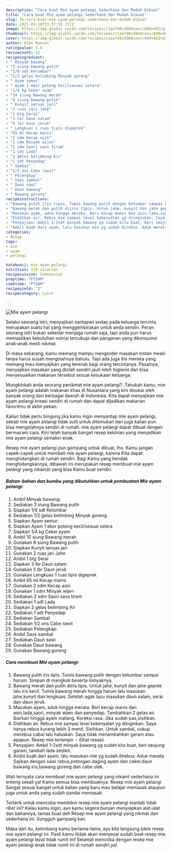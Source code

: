 ```yaml
---
description: "Cara buat Mie ayam pelangi Sederhana dan Mudah Dibuat"
title: "Cara buat Mie ayam pelangi Sederhana dan Mudah Dibuat"
slug: 16-cara-buat-mie-ayam-pelangi-sederhana-dan-mudah-dibuat
date: 2021-03-18T23:57:55.217Z
image: https://img-global.cpcdn.com/recipes/c1aa740cd9b8ceac/680x482cq70/mie-ayam-pelangi-foto-resep-utama.jpg
thumbnail: https://img-global.cpcdn.com/recipes/c1aa740cd9b8ceac/680x482cq70/mie-ayam-pelangi-foto-resep-utama.jpg
cover: https://img-global.cpcdn.com/recipes/c1aa740cd9b8ceac/680x482cq70/mie-ayam-pelangi-foto-resep-utama.jpg
author: Alan Reeves
ratingvalue: 3.4
reviewcount: 12
recipeingredient:
- " Minyak bawang"
- "3 siung Bawang putih"
- "1/8 sdt Ketumbar"
- "1/2 gelas belimbing Minyak goreng"
- " Ayam semur"
- " Ayam 1 ekor potong kecilsesuai selera"
- "1/4 kg Ceker ayam"
- "10 siung Bawang merah"
- "8 siung Bawang putih"
- " Kunyit seruas jari"
- "2 ruas jari Jahe"
- "1 btg Serai"
- "3 lbr Daun salam"
- "5 lbr Daun jeruk"
- " Lengkuas 1 ruas tipis digeprek"
- "65 ml Kecap manis"
- "2 sdm Kecap asin"
- "1 sdm Minyak wijen"
- "2 sdm Saori saos tiram"
- "1 sdt Lada"
- "2 gelas belimbing Air"
- "1 sdt Penyedap"
- " Sambal"
- "1/2 ons Cabe rawit"
- " Pelengkap"
- " Saos sambal"
- " Daun sawi"
- " Daun bawang"
- " Bawang goreng"
recipeinstructions:
- "Bawang putih iris tipis. Tumis bawang putih dengan ketumbar sampai harum. Simpan di mangkok beserta minyaknya."
- "Bawang merah dan putih diiris tipis. Untuk jahe, kunyit dan jahe geprek lalu iris kecil. Tumis bawang merah hingga harum lalu masukan jahe,kunyit dan lengkuas. Setelah agak layu masukan daun salam, serai dan daun jeruk."
- "Masukan ayam, aduk hingga merata. Beri kecap manis dan asin,lada,saori, minyak wijen dan penyedap. Tambahkan 2 gelas air. Biarkan hingga ayam matang. Koreksi rasa. Jika sudah pas,sisihkan."
- "Didihkan air. Rebus mie sampai level kekenyalan yg diinginkan. Saya hanya rebus kurang lebih 3 menit. Sisihkan. Untuk sambal, cukup merebus cabai lalu haluskan. Saya tidak menambahkan garam atau apapun. Resep mie terlampir.           (lihat resep)"
- "Penyajian: Ambil 1-2sdt minyak bawang yg sudah kita buat, beri seujung garam, tambah lada sedikit."
- "Ambil kuah dari ayam, lalu masukan mie yg sudah direbus. Aduk merata. Sajikan dengan sawi rebus,potongan daging ayam dan ceker,daun bawang iris,bawang goreng dan cabe ulek."
categories:
- Resep
tags:
- mie
- ayam
- pelangi

katakunci: mie ayam pelangi 
nutrition: 129 calories
recipecuisine: Indonesian
preptime: "PT24M"
cooktime: "PT48M"
recipeyield: "2"
recipecategory: Lunch

---
```



![Mie ayam pelangi](https://img-global.cpcdn.com/recipes/c1aa740cd9b8ceac/680x482cq70/mie-ayam-pelangi-foto-resep-utama.jpg)

Selaku seorang istri, menyajikan santapan sedap pada keluarga tercinta merupakan suatu hal yang menggembirakan untuk anda sendiri. Peran seorang istri bukan sekedar menjaga rumah saja, tapi anda pun harus memastikan kebutuhan nutrisi tercukupi dan panganan yang dikonsumsi anak-anak mesti nikmat.

Di masa  sekarang, kamu memang mampu mengorder masakan instan meski tanpa harus susah mengolahnya dahulu. Tapi ada juga lho mereka yang memang mau menyajikan yang terenak bagi orang tercintanya. Pasalnya, menyajikan masakan yang diolah sendiri jauh lebih higienis dan bisa menyesuaikan makanan tersebut sesuai kesukaan keluarga. 



Mungkinkah anda seorang penikmat mie ayam pelangi?. Tahukah kamu, mie ayam pelangi adalah makanan khas di Nusantara yang kini disukai oleh banyak orang dari berbagai daerah di Indonesia. Kita dapat menyajikan mie ayam pelangi kreasi sendiri di rumah dan dapat dijadikan makanan favoritmu di akhir pekan.

Kalian tidak perlu bingung jika kamu ingin menyantap mie ayam pelangi, sebab mie ayam pelangi tidak sulit untuk ditemukan dan juga kalian pun bisa mengolahnya sendiri di rumah. mie ayam pelangi dapat dibuat dengan bermacam cara. Kini telah banyak banget resep kekinian yang menjadikan mie ayam pelangi semakin enak.

Resep mie ayam pelangi pun gampang untuk dibuat, lho. Kamu jangan capek-capek untuk membeli mie ayam pelangi, karena Kita dapat menghidangkan di rumah sendiri. Bagi Kamu yang hendak menghidangkannya, dibawah ini merupakan resep membuat mie ayam pelangi yang nikamat yang bisa Kamu buat sendiri.

<!--inarticleads1-->

##### Bahan-bahan dan bumbu yang dibutuhkan untuk pembuatan Mie ayam pelangi:

1. Ambil  Minyak bawang:
1. Sediakan 3 siung Bawang putih
1. Siapkan 1/8 sdt Ketumbar
1. Sediakan 1/2 gelas belimbing Minyak goreng
1. Siapkan  Ayam semur:
1. Siapkan  Ayam 1 ekor potong kecil/sesuai selera
1. Siapkan 1/4 kg Ceker ayam
1. Ambil 10 siung Bawang merah
1. Gunakan 8 siung Bawang putih
1. Siapkan  Kunyit seruas jari
1. Gunakan 2 ruas jari Jahe
1. Ambil 1 btg Serai
1. Siapkan 3 lbr Daun salam
1. Gunakan 5 lbr Daun jeruk
1. Gunakan  Lengkuas 1 ruas tipis digeprek
1. Ambil 65 ml Kecap manis
1. Gunakan 2 sdm Kecap asin
1. Gunakan 1 sdm Minyak wijen
1. Sediakan 2 sdm Saori saos tiram
1. Sediakan 1 sdt Lada
1. Siapkan 2 gelas belimbing Air
1. Sediakan 1 sdt Penyedap
1. Sediakan  Sambal:
1. Sediakan 1/2 ons Cabe rawit
1. Sediakan  Pelengkap:
1. Ambil  Saos sambal
1. Sediakan  Daun sawi
1. Gunakan  Daun bawang
1. Gunakan  Bawang goreng




<!--inarticleads2-->

##### Cara membuat Mie ayam pelangi:

1. Bawang putih iris tipis. Tumis bawang putih dengan ketumbar sampai harum. Simpan di mangkok beserta minyaknya.
1. Bawang merah dan putih diiris tipis. Untuk jahe, kunyit dan jahe geprek lalu iris kecil. Tumis bawang merah hingga harum lalu masukan jahe,kunyit dan lengkuas. Setelah agak layu masukan daun salam, serai dan daun jeruk.
1. Masukan ayam, aduk hingga merata. Beri kecap manis dan asin,lada,saori, minyak wijen dan penyedap. Tambahkan 2 gelas air. Biarkan hingga ayam matang. Koreksi rasa. Jika sudah pas,sisihkan.
1. Didihkan air. Rebus mie sampai level kekenyalan yg diinginkan. Saya hanya rebus kurang lebih 3 menit. Sisihkan. Untuk sambal, cukup merebus cabai lalu haluskan. Saya tidak menambahkan garam atau apapun. Resep mie terlampir. -           (lihat resep)
1. Penyajian: Ambil 1-2sdt minyak bawang yg sudah kita buat, beri seujung garam, tambah lada sedikit.
1. Ambil kuah dari ayam, lalu masukan mie yg sudah direbus. Aduk merata. Sajikan dengan sawi rebus,potongan daging ayam dan ceker,daun bawang iris,bawang goreng dan cabe ulek.




Wah ternyata cara membuat mie ayam pelangi yang nikamt sederhana ini enteng sekali ya! Kamu semua bisa membuatnya. Resep mie ayam pelangi Sangat sesuai banget untuk kalian yang baru mau belajar memasak ataupun juga untuk anda yang sudah pandai memasak.

Tertarik untuk mencoba membikin resep mie ayam pelangi mantab tidak ribet ini? Kalau kamu ingin, ayo kamu segera buruan menyiapkan alat-alat dan bahannya, lantas buat deh Resep mie ayam pelangi yang nikmat dan sederhana ini. Sungguh gampang kan. 

Maka dari itu, ketimbang kamu berlama-lama, ayo kita langsung bikin resep mie ayam pelangi ini. Pasti kamu tiidak akan menyesal sudah buat resep mie ayam pelangi lezat tidak rumit ini! Selamat mencoba dengan resep mie ayam pelangi enak tidak rumit ini di rumah sendiri,ya!.

